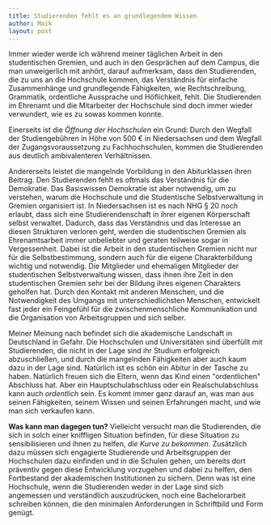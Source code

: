 ```yaml
---
title: Studierenden fehlt es an grundlegendem Wissen
author: Maik
layout: post
---
```


Immer wieder werde ich während meiner täglichen Arbeit in den studentischen Gremien, und auch in den Gesprächen auf dem Campus, die man unweigerlich mit anhört, darauf aufmerksam, dass den Studierenden, die zu uns an die Hochschule kommen, das Verständnis für einfache Zusammenhänge und grundlegende Fähigkeiten, wie Rechtschreibung, Grammatik, ordentliche Aussprache und Höflichkeit, fehlt. Die Studierenden im Ehrenamt und die Mitarbeiter der Hochschule sind doch immer wieder verwundert, wie es zu sowas kommen konnte. 

Einerseits ist die *Öffnung der Hochschulen* ein Grund: Durch den Wegfall der Studiengebühren in Höhe von 500 € in Niedersachsen und dem Wegfall der Zugangsvoraussetzung zu Fachhochschulen, kommen die Studierenden aus deutlich ambivalenteren Verhältnissen. 

Andererseits leistet die mangelnde Vorbildung in den Abiturklassen ihren Beitrag. Den Studierenden fehlt es oftmals das Verständnis für die Demokratie. Das Basiswissen Demokratie ist aber notwendig, um zu verstehen, warum die Hochschule und die Studentische Selbstverwaltung in Gremien organisiert ist. In Niedersachsen ist es nach NHG § 20 noch erlaubt, dass sich eine Studierendenschaft in ihrer eigenen Körperschaft selbst verwaltet. Dadurch, dass das Verständnis und das Interesse an diesen Strukturen verloren geht, werden die studentischen Gremien als Ehrenamtsarbeit immer unbeliebter und geraten teilweise sogar in Vergessenheit. Dabei ist die Arbeit in den studentischen Gremien nicht nur für die Selbstbestimmung, sondern auch für die eigene Charakterbildung wichtig und notwendig. Die Mitglieder und ehemaligen Mitglieder der studentischen Selbstverwaltung wissen, dass ihnen ihre Zeit in den studentischen Gremien sehr bei der Bildung ihres eigenen Charakters geholfen hat. Durch den Kontakt mit anderen Menschen, und die Notwendigkeit des Umgangs mit unterschiedlichsten Menschen, entwickelt fast jeder ein Feingefühl für die zwischenmenschliche Kommunikation und die Organisation von Arbeitsgruppen und sich selber.

Meiner Meinung nach befindet sich die akademische Landschaft in Deutschland in Gefahr. Die Hochschulen und Universitäten sind überfüllt mit Studierenden, die nicht in der Lage sind ihr Studium erfolgreich abzuschließen, und durch die mangelnden Fähigkeiten aber auch kaum dazu in der Lage sind. Natürlich ist es schön ein Abitur in der Tasche zu haben. Natürlich freuen sich die Eltern, wenn das Kind einen "ordentlichen" Abschluss hat. Aber ein Hauptschulabschluss oder ein Realschulabschluss kann auch *ordentlich* sein. Es kommt immer ganz darauf an, was man aus seinen Fähigkeiten, seinem Wissen und seinen Erfahrungen macht, und wie man sich verkaufen kann.

**Was kann man dagegen tun?** Vielleicht versucht man die Studierenden, die sich in solch einer kniffligen Situation befinden, für diese Situation zu sensibilisieren und ihnen zu helfen, *die Kurve zu bekommen*. Zusätzlich dazu müssen sich engagierte Studierende und Arbeitsgruppen der Hochschulen dazu einfinden und in die Schulen gehen, um bereits dort präventiv gegen diese Entwicklung vorzugehen und dabei zu helfen, den Fortbestand der akademischen Institutionen zu sichern. Denn was ist eine Hochschule, wenn die Studierenden weder in der Lage sind sich angemessen und verständlich auszudrücken, noch eine Bachelorarbeit schreiben können, die den minimalen Anforderungen in Schriftbild und Form genügt.